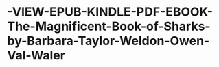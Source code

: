# -VIEW-EPUB-KINDLE-PDF-EBOOK-The-Magnificent-Book-of-Sharks-by-Barbara-Taylor-Weldon-Owen-Val-Waler
